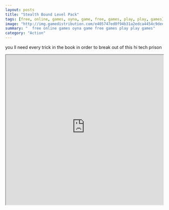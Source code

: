 ```yaml
---
layout: posts
title: "Stealth Bound Level Pack"
tags: [free, online, games, oyna, game, free, games, play, play, games]
image: "http://img.gamedistribution.com/e405747ed0f94b31a2edca4454c9deeb.jpg"
summary: "  free online games oyna game free games play play games"
category: "Action"
---
```


you ll need every trick in the book in order to break out of this hi tech prison

<iframe width="100%" height="480px;" src="http://flash.gamedistribution.com?game=e405747ed0f94b31a2edca4454c9deeb"></iframe>